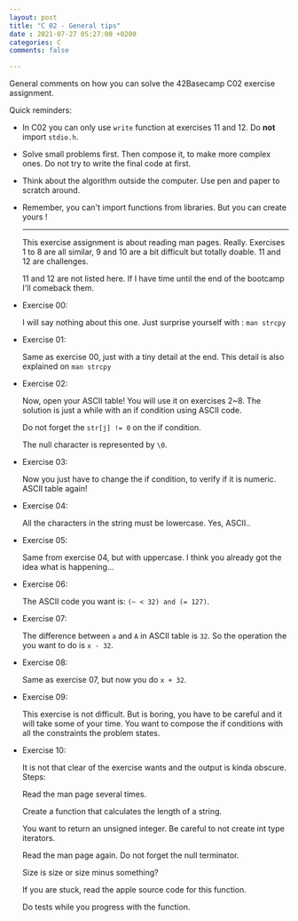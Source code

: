 ```yaml
---
layout: post
title: "C 02 - General tips"
date : 2021-07-27 05:27:00 +0200
categories: C
comments: false

---
```




General comments on how you can solve the 42Basecamp C02 exercise assignment.

<!--more-->

Quick reminders:

- In C02 you can only use  ```write``` function at exercises 11 and 12. Do **not** import ```stdio.h```.

- Solve small problems first. Then compose it, to make more complex ones. Do not try to write the final code at first.

- Think about the algorithm outside the computer. Use pen and paper to scratch around.

- Remember, you can't import functions from libraries. But you can create yours !

  ---

  This exercise assignment is about reading man pages. Really. Exercises 1 to 8 are all similar, 9 and 10 are a bit difficult but totally doable. 11 and 12 are challenges.

  11 and 12 are not listed here. If I have time until the end of the bootcamp I'll comeback them.

- Exercise 00:

  I will say nothing about this one. Just surprise yourself with : ``man strcpy``

- Exercise 01:

  Same as exercise 00, just with a tiny detail at the end. This detail is also explained on ``man strcpy``

- Exercise 02:

  Now, open your ASCII table! You will use it on exercises 2~8. The solution is just a while with an if condition using ASCII code. 

  Do not forget the ```str[j] != 0``` on the if condition.

  The null character is represented by ```\0```.

- Exercise 03:

  Now you just have to change the if condition, to verify if it is numeric. ASCII table again!

- Exercise 04:

  All the characters in the string must be lowercase. Yes, ASCII..

- Exercise 05:

  Same from exercise 04, but with uppercase. I think you already got the idea what is happening...

- Exercise 06:

  The ASCII code you want is: ```(~ < 32) and (= 127)```.

- Exercise 07:

  The difference between `a` and `A` in ASCII table is `32`. So the operation the you want to do is `x - 32`.

- Exercise 08:

  Same as exercise 07, but now you do `x + 32`.

- Exercise 09:

  This exercise is not difficult. But is boring, you have to be careful and it will take some of your time. You want to compose the if conditions with all the constraints the problem states.

- Exercise 10:

  It is not that clear of the exercise wants and the output is kinda obscure. Steps:

  Read the man page several times.

  Create a function that calculates the length of a string.

  You want to return an unsigned integer. Be careful to not create int type iterators.

  Read the man page again. Do not forget the null terminator.

  Size is size or size minus something?

  If you are stuck, read the apple source code for this function.

  Do tests while you progress with the function.